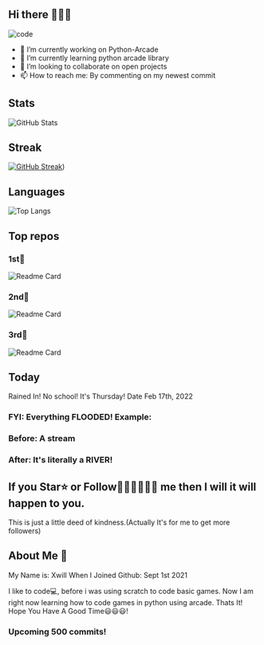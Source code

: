 ## Hi there 👋👋👋

![code](https://user-images.githubusercontent.com/89924712/150038917-4d5de353-0ae0-41a5-962d-fabd8b929012.gif)

- 🔭 I’m currently working on Python-Arcade
- 🌱 I’m currently learning python arcade library
- 👯 I’m looking to collaborate on open projects
- 📫 How to reach me: By commenting on my newest commit

## Stats
![GitHub Stats](https://github-readme-stats.vercel.app/api?username=xwillxu&theme=default)

## Streak
[![GitHub Streak](http://github-readme-streak-stats.herokuapp.com?user=xwillxu&date_format=M%20j%5B%2C%20Y%5D&fire=0066DD&ring=0066DD&currStreakLabel=0066DD)](https://git.io/streak-stats))

## Languages
![Top Langs](https://github-readme-stats.vercel.app/api/top-langs/?username=xwillxu&theme=github_dark)

## Top repos
### 1st🥇
![Readme Card](https://github-readme-stats.vercel.app/api/pin/?username=xwillxu&repo=Python-Arcade)
### 2nd🥈
![Readme Card](https://github-readme-stats.vercel.app/api/pin/?username=xwillxu&repo=inferno)
### 3rd🥉
![Readme Card](https://github-readme-stats.vercel.app/api/pin/?username=xwillxu&repo=Python-Arcade-Helping-Code)

## Today
Rained In! No school! It's Thursday! Date Feb 17th, 2022
### FYI: Everything FLOODED! Example: 
### Before: A stream 
### After: It's literally a RIVER!

## If you Star⭐ or Follow🧍‍♂️🧍‍♂️🧍‍♂️ me then I will it will happen to you.
This is just a little deed of kindness.(Actually It's for me to get more followers)

## About Me 🙂
My Name is: Xwill
When I Joined Github: Sept 1st 2021

I like to code💻, before i was using scratch to code basic games. Now I am right now learning how to code games in python using arcade.
Thats It! Hope You Have A Good Time😃😃😃!

### Upcoming 500 commits!


